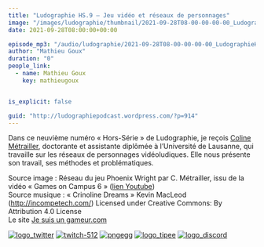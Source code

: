 ```yaml
---
title: "Ludographie HS.9 – Jeu vidéo et réseaux de personnages"
image: "/images/ludographie/thumbnail/2021-09-28T08-00-00-00-00_LudographieHS9Jeuvidoetrseauxdepersonnages.jpg"
date: 2021-09-28T08:00:00+00:00

episode_mp3: "/audio/ludographie/2021-09-28T08-00-00-00-00_LudographieHS9Jeuvidoetrseauxdepersonnages.mp3"
author: "Mathieu Goux"
duration: "0"
people_link: 
  - name: Mathieu Goux
    key: mathieugoux


is_explicit: false

guid: "http://ludographiepodcast.wordpress.com/?p=914"
---
```


<PodcastHeader/>

<!-- ECRIRE LA DESCRIPTION DE L'EPISODE SOUS CETTE LIGNE -->
<p>Dans ce neuvième numéro «&nbsp;Hors-Série&nbsp;» de Ludographie, je reçois <a href="https://applicationspub.unil.ch/interpub/noauth/php/Un/UnPers.php?PerNum=1222485&amp;LanCode=37" rel="nofollow">Coline Métrailler</a>, doctorante et assistante diplômée à l’Université de Lausanne, qui travaille sur les réseaux de personnages vidéoludiques. Elle nous présente son travail, ses méthodes et problématiques.</p>
<p></p>
<p><a href="" rel="nofollow"></a></p>
 
<p>Source image : Réseau du jeu Phoenix Wright par C. Métrailler, issu de la vidéo «&nbsp;Games on Campus 6&nbsp;» (<a href="https://www.youtube.com/watch?v=PCxLr9lZZfM" rel="nofollow">lien Youtube</a>)<br>
Source musique : «&nbsp;Crinoline Dreams&nbsp;» Kevin MacLeod (<a title="http://incompetech.com/" href="http://incompetech.com/" rel="nofollow">http://incompetech.com/</a>) Licensed under Creative Commons: By Attribution 4.0 License<br>
Le site <a href="https://jesuisungameur.com/" rel="nofollow">Je suis un gameur.com</a></p>


<tr>
<td><a href="https://twitter.com/Gouximan" rel="nofollow"><img src="/resources/ludographie/2021-09-28T08-00-00-00-00_LudographieHS9Jeuvidoetrseauxdepersonnages/logo_twitter-1.png" alt="logo_twitter"></a></td>
<td><a href="https://www.twitch.tv/mathieugoux" rel="nofollow"><img src="/resources/ludographie/2021-09-28T08-00-00-00-00_LudographieHS9Jeuvidoetrseauxdepersonnages/twitch-512-1.png" alt="twitch-512"></a></td>
<td><a href="https://www.youtube.com/user/MattTheFatalifieur/videos" rel="nofollow"><img src="/resources/ludographie/2021-09-28T08-00-00-00-00_LudographieHS9Jeuvidoetrseauxdepersonnages/pngegg.png" alt="pngegg"></a></td>
<td><a href="http://fr.tipeee.com/calvinball" rel="nofollow"><img src="/resources/ludographie/2021-09-28T08-00-00-00-00_LudographieHS9Jeuvidoetrseauxdepersonnages/logo_tipee-1.png" alt="logo_tipee"></a></td>
<td><a href="https://discord.com/invite/4RnA9v7" rel="nofollow"><img src="/resources/ludographie/2021-09-28T08-00-00-00-00_LudographieHS9Jeuvidoetrseauxdepersonnages/logo_discord-1.png" alt="logo_discord"></a></td>
</tr>




